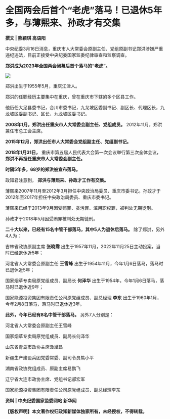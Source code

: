 # 全国两会后首个“老虎”落马！已退休5年多，与薄熙来、孙政才有交集

**撰文 | 熊颖琪 高语阳**

中央纪委3月16日消息，重庆市人大常委会原副主任、党组原副书记郑洪涉嫌严重违纪违法，目前正接受中央纪委国家监委纪律审查和监察调查。

**郑洪成为2023年全国两会闭幕后首个落马的“老虎”。**

![](https://inews.gtimg.com/news_bt/OsTjmsUoFbcuLcbGBr2cAlFS9mDYHeEUL5VEGtl4FOrkAAA/1000)

郑洪出生于1955年5月，重庆江津人。

郑洪的任职经历主要集中在重庆，曾在重庆市下辖的多个区县工作。

他历任大足县委书记，合川市委书记，九龙坡区委副书记、副区长、代理区长，九龙坡区委副书记、区长，九龙坡区委书记。

**2008年1月，郑洪出任重庆市人大常委会副主任、党组成员。** 2012年11月，郑洪兼任市总工会主席。

**2015年12月，郑洪出任市人大常委会党组副主任、党组副书记。**

**2018年1月31日，** 重庆市第五届人民代表大会第一次会议举行第三次全体会议， **郑洪不再担任重庆市人大常委会副主任。**

**时隔5年多，68岁的郑洪被宣布落马。**

政知君注意到， **郑洪与薄熙来、孙政才工作有交集。**

薄熙来2007年11月至2012年3月担任中央政治局委员、重庆市委书记。孙政才于2012年至2017年担任中央政治局委员、重庆市委书记。

薄熙来已经于2013年9月因受贿罪、贪污罪、滥用职权罪，被判处无期徒刑。

孙政才于2018年5月因受贿罪被判处无期徒刑。

**二十大以来，已经有15名中管干部落马，其中5人为退休后落马。** 除了郑洪，另外4人为：

吉林省政协原副主席 **张晓霈** 出生于1957年11月，2022年11月25日主动投案，当时已经退休近5年；

河北省人大常委会原副主任 **王雪峰** 出生于1954年11月，今年1月6日落马，落马时已退休近5年；

国家烟草专卖局原党组成员、副局长 **何泽华** 出生于1954年，今年1月6日落马，落马时已退休近9年；

国家能源投资集团有限责任公司原党组成员、副总经理 **李东** 出生于1960年1月，今年2月8日落马，落马时已退休近3年。

**此外，今年已经有8名中管干部落马。** 另外7人分别是：

河北省人大常委会原副主任王雪峰

国家烟草专卖局原党组成员、副局长何泽华

山东省青岛市政协主席汲斌昌

新疆生产建设兵团党委常委、副司令员焦小平

湖南省政协党组成员、原副主席易鹏飞

辽宁省大连市政协主席、党组书记郝宏军

国家能源投资集团有限责任公司原党组成员、副总经理李东

**资料 | 中央纪委国家监委网站 新华网**

**【版权声明】本文著作权归政知新媒体独家所有，未经授权，不得转载。**

